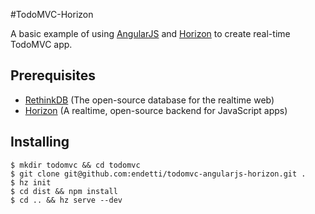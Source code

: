 #TodoMVC-Horizon

A basic example of using [AngularJS](http://angularjs.org/) and [Horizon](http://horizon.io/) to create real-time TodoMVC app.

## Prerequisites

- [RethinkDB](https://www.rethinkdb.com/docs/install/) (The open-source database for the realtime web)
- [Horizon](http://horizon.io/install/) (A realtime, open-source backend for JavaScript apps)

## Installing

```
$ mkdir todomvc && cd todomvc
$ git clone git@github.com:endetti/todomvc-angularjs-horizon.git .
$ hz init
$ cd dist && npm install
$ cd .. && hz serve --dev
```
